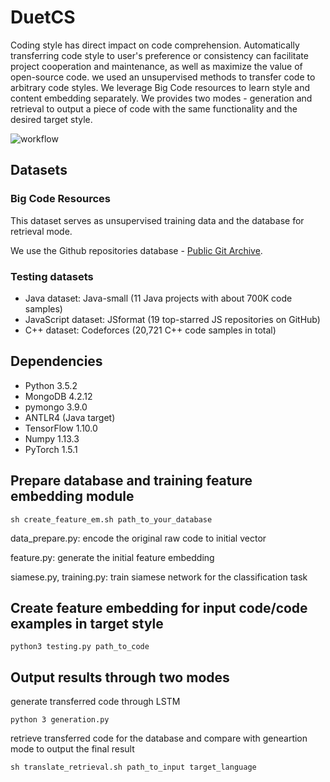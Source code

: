 # DuetCS
Coding style has direct impact on code comprehension. Automatically transferring code style to user's preference or consistency can facilitate project cooperation and maintenance, as well as maximize the value of open-source code. we used an unsupervised methods to transfer code to arbitrary code styles. We leverage Big Code resources to learn style and content embedding separately. We provides two modes - generation and retrieval to output a piece of code with the same functionality and the desired target style. 

![workflow](/images/workflow.png "workflow")

## Datasets

### Big Code Resources

This dataset serves as unsupervised training data and the database for retrieval mode.

We use the Github repositories database - [Public Git Archive](https://github.com/src-d/datasets/tree/master/PublicGitArchive).

### Testing datasets
- Java dataset: Java-small (11 Java projects with about 700K code samples)
- JavaScript dataset: JSformat (19 top-starred JS repositories on GitHub)
- C++ dataset: Codeforces (20,721 C++ code samples in total)

## Dependencies
- Python 3.5.2
- MongoDB 4.2.12
- pymongo 3.9.0
- ANTLR4 (Java target)
- TensorFlow 1.10.0
- Numpy 1.13.3
- PyTorch 1.5.1

## Prepare database and training feature embedding module

`sh create_feature_em.sh path_to_your_database`

data_prepare.py: encode the original raw code to initial vector

feature.py: generate the initial feature embedding

siamese.py, training.py: train siamese network for the classification task


## Create feature embedding for input code/code examples in target style

`python3 testing.py path_to_code`

## Output results through two modes

generate transferred code through LSTM

`python 3 generation.py`

retrieve transferred code for the database and compare with geneartion mode to output the final result

`sh translate_retrieval.sh path_to_input target_language`

